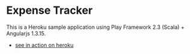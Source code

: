 # Expense Tracker

This is a Heroku sample application using Play Framework 2.3 (Scala) + Angularjs 1.3.15.
 - [see in action on heroku](https://powerful-tor-2881.herokuapp.com/)

